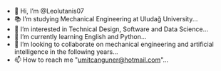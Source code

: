 - 👋 Hi, I’m @Leolutanis07
- 📚 I’m studying Mechanical Engineering at Uludağ University...
- 👀 I’m interested in Technical Design, Software and Data Science...
- 🌱 I’m currently learning English and Python...
- 💞️ I’m looking to collaborate on mechanical engineering and artificial intelligence in the following years...
- 📫 How to reach me "umitcanguner@hotmail.com"...

<!---
Leolutanis07/Leolutanis07 is a ✨ special ✨ repository because its `README.md` (this file) appears on your GitHub profile.
You can click the Preview link to take a look at your changes.
--->
